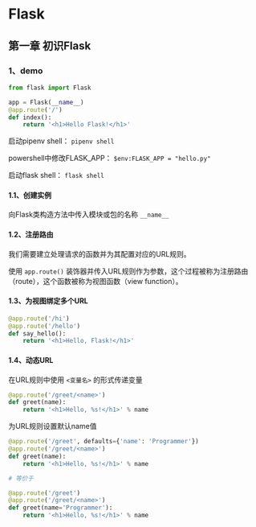 # Flask

## 第一章 初识Flask

### 1、demo

```python
from flask import Flask

app = Flask(__name__)
@app.route('/')
def index():
    return '<h1>Hello Flask!</h1>'
```

启动pipenv shell： `pipenv shell`

powershell中修改FLASK_APP： `$env:FLASK_APP = "hello.py"`

启动flask shell： `flask shell`

#### 1.1、创建实例

向Flask类构造方法中传入模块或包的名称 `__name__` 

#### 1.2、注册路由

我们需要建立处理请求的函数并为其配置对应的URL规则。

使用 `app.route()` 装饰器并传入URL规则作为参数，这个过程被称为注册路由（route），这个函数被称为视图函数（view function）。

#### 1.3、为视图绑定多个URL

```python
@app.route('/hi')
@app.route('/hello')
def say_hello():
	return '<h1>Hello, Flask!</h1>'
```

#### 1.4、动态URL

在URL规则中使用 `<变量名>` 的形式传递变量

```python
@app.route('/greet/<name>')
def greet(name):
	return '<h1>Hello, %s!</h1>' % name
```

为URL规则设置默认name值

```python
@app.route('/greet', defaults={'name': 'Programmer'})
@app.route('/greet/<name>')
def greet(name):
	return '<h1>Hello, %s!</h1>' % name

# 等价于

@app.route('/greet')
@app.route('/greet/<name>')
def greet(name='Programmer'):
	return '<h1>Hello, %s!</h1>' % name

```

